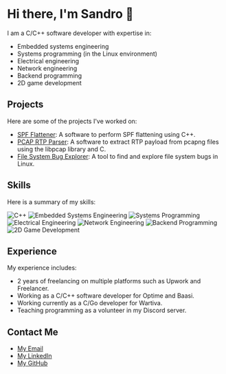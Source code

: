 # Hi there, I'm Sandro 👋

I am a C/C++ software developer with expertise in:

- Embedded systems engineering
- Systems programming (in the Linux environment)
- Electrical engineering
- Network engineering
- Backend programming
- 2D game development

## Projects

Here are some of the projects I've worked on:

- [SPF Flattener](https://github.com/SANDRUX/spf-flattener): A software to perform SPF flattening using C++.
- [PCAP RTP Parser](https://github.com/SANDRUX/pcap-rtp-parser): A software to extract RTP payload from pcapng files using the libpcap library and C.
- [File System Bug Explorer](https://github.com/SANDRUX/File-system-bug-explore): A tool to find and explore file system bugs in Linux.

## Skills

Here is a summary of my skills:

![C++](https://img.shields.io/badge/C++-★★★★★-blue)
![Embedded Systems Engineering](https://img.shields.io/badge/Embedded%20Systems%20Engineering-★★★★★-blue)
![Systems Programming](https://img.shields.io/badge/Systems%20Programming-★★★★★-blue)
![Electrical Engineering](https://img.shields.io/badge/Electrical%20Engineering-★★★★☆-blue)
![Network Engineering](https://img.shields.io/badge/Network%20Engineering-★★★☆☆-blue)
![Backend Programming](https://img.shields.io/badge/Backend%20Programming-★★★☆☆-blue)
![2D Game Development](https://img.shields.io/badge/2D%20Game%20Development-★★★☆☆-blue)

## Experience

My experience includes:

- 2 years of freelancing on multiple platforms such as Upwork and Freelancer.
- Working as a C/C++ software developer for Optime and Baasi.
- Working currently as a C/Go developer for Wartiva.
- Teaching programming as a volunteer in my Discord server.

## Contact Me

- [My Email](mailto:stutberidze@optime.dev)
- [My LinkedIn](https://www.linkedin.com/in/sandro-tutberidze-74b881201)
- [My GitHub](https://github.com/SANDRUX/SANDRUX)
